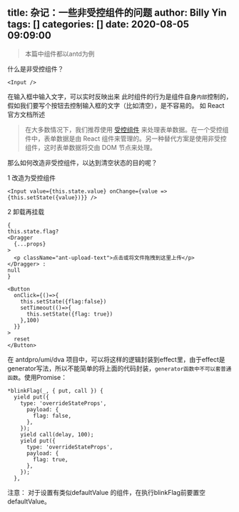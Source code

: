 title: 杂记：一些非受控组件的问题
author: Billy Yin
tags: []
categories: []
date: 2020-08-05 09:09:00
---
> 本篇中组件都以antd为例

什么是非受控组件？
```
<Input />
```
在输入框中输入文字，可以实时反映出来
此时组件的行为是组件自身`内部`控制的，假如我们要写个按钮去控制输入框的文字（比如清空），是不容易的。
如 React 官方文档所述
>在大多数情况下，我们推荐使用 [受控组件](https://zh-hans.reactjs.org/docs/forms.html#controlled-components) 来处理表单数据。在一个受控组件中，表单数据是由 React 组件来管理的。另一种替代方案是使用非受控组件，这时表单数据将交由 DOM 节点来处理。


那么如何改造非受控组件，以达到清空状态的目的呢？

1 改造为受控组件

```
<Input value={this.state.value} onChange={value => {this.setState({value})}} />
```

2 卸载再挂载

```
{
this.state.flag?
<Dragger
  {...props}
>
  <p className="ant-upload-text">点击或将文件拖拽到这里上传</p>
</Dragger> : 
null
}
```

```
<Button
  onClick={()=>{
    this.setState({flag:false})
    setTimeout(()=>{
      this.setState({flag: true})
    },100)
  }}
>
  reset
</Button>
```
在 antdpro/umi/dva 项目中，可以将这样的逻辑封装到effect里，由于effect是generator写法，所以不能简单的将上面的代码封装，``generator函数中不可以套普通函数``。使用Promise：
```
*blinkFlag(_, { put, call }) {
  yield put({
    type: 'overrideStateProps',
      payload: {
        flag: false,
      },
    });
    yield call(delay, 100);
    yield put({
      type: 'overrideStateProps',
      payload: {
        flag: true,
      },
    });
  },
```

注意： 对于设置有类似defaultValue 的组件，在执行blinkFlag前要置空defaultValue。